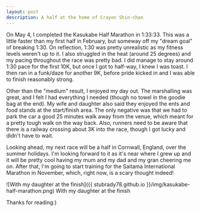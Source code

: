 ```yaml
---
layout: post
description: A half at the home of Crayon Shin-chan
---
```


On May 4, I completed the Kasukabe Half Marathon in 1:33:33. This was 
a little faster than my first half in February, but someway off my "dream goal" of 
breaking 1:30. On reflection, 1:30 was pretty unrealistic as my fitness 
levels weren't up to it. I also struggled in the heat (around 25 degrees) and my 
pacing throughout the race was pretty bad. I did manage to stay around 1:30 pace for the 
first 10K, but once I got to half-way, I knew I was toast. I then ran in a funk/daze 
for another 9K, before pride kicked in and I was able to finish reasonably strong.

Other than the "medium" result, I enjoyed my day out. The marshalling was great, and 
I felt I had everything I needed (though no towel in the goodie bag at the end). My 
wife and daughter also said they enjoyed the ents and food stands at the start/finish area. The only negative was 
that we had to park the car a good 25 minutes walk away from the venue, which meant for a pretty tough walk on the way back. Also, runners need to 
be aware that there is a railway crossing about 3K into the race, though I 
got lucky and didn't have to wait.

Looking ahead, my next race will be a half in Cornwall, England, over the summer 
holidays. I'm looking forward to it as it's near where I grew up and it will be pretty 
cool having my mum and my dad and my gran cheering me on. After that, I'm going to start training for 
the Saitama International Marathon in November, which, right now, is a scary thought indeed!

![With my daughter at the finish]({{ stubrady78.github.io }}/img/kasukabe-half-marathon.png)
<span class="caption text-muted">With my daughter at the finish</span>

Thanks for reading:)

 
